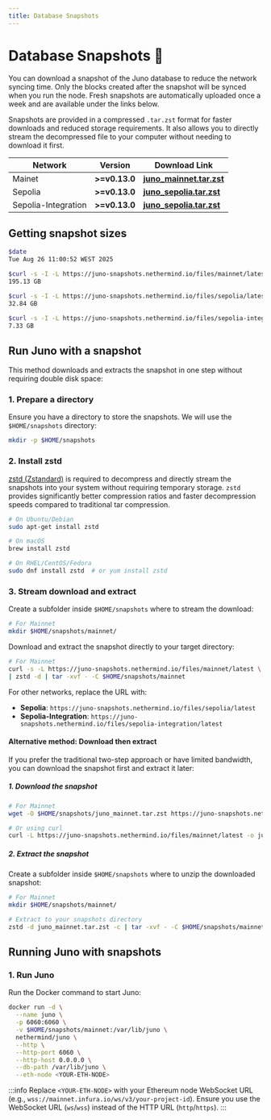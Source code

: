 ```yaml
---
title: Database Snapshots
---
```


# Database Snapshots :camera_flash:

You can download a snapshot of the Juno database to reduce the network syncing time. Only the blocks created after the snapshot will be synced when you run the node. Fresh snapshots are automatically uploaded once a week and are available under the links below.

Snapshots are provided in a compressed `.tar.zst` format for faster downloads and reduced storage requirements. It also allows you to directly stream the decompressed file to your computer without needing to download it first. 


| Network | Version | Download Link |
|-------- | ------- | ------------- |
| Mainet | **>=v0.13.0**  | [**juno_mainnet.tar.zst**](https://juno-snapshots.nethermind.io/files/mainnet/latest) |
| Sepolia | **>=v0.13.0** | [**juno_sepolia.tar.zst**](https://juno-snapshots.nethermind.io/files/sepolia/latest) |
| Sepolia-Integration | **>=v0.13.0** | [**juno_sepolia.tar.zst**](https://juno-snapshots.nethermind.io/files/sepolia/latest) |

## Getting snapshot sizes

```bash
$date
Tue Aug 26 11:00:52 WEST 2025

$curl -s -I -L https://juno-snapshots.nethermind.io/files/mainnet/latest | gawk -v IGNORECASE=1 '/^Content-Length/ { printf "%.2f GB\n", $2/1024/1024/1024 }'
195.13 GB

$curl -s -I -L https://juno-snapshots.nethermind.io/files/sepolia/latest | gawk -v IGNORECASE=1 '/^Content-Length/ { printf "%.2f GB\n", $2/1024/1024/1024 }'
32.84 GB

$curl -s -I -L https://juno-snapshots.nethermind.io/files/sepolia-integration/latest | gawk -v IGNORECASE=1 '/^Content-Length/ { printf "%.2f GB\n", $2/1024/1024/1024 }'
7.33 GB
```

## Run Juno with a snapshot

This method downloads and extracts the snapshot in one step without requiring double disk space:

### 1. Prepare a directory

Ensure you have a directory to store the snapshots. We will use the `$HOME/snapshots` directory:

```bash
mkdir -p $HOME/snapshots
```

### 2. Install zstd

[zstd (Zstandard)](https://github.com/facebook/zstd) is required to decompress and directly stream the snapshots into your system without requiring temporary storage. `zstd` provides significantly better compression ratios and faster decompression speeds compared to traditional tar compression.

```bash
# On Ubuntu/Debian
sudo apt-get install zstd

# On macOS
brew install zstd

# On RHEL/CentOS/Fedora
sudo dnf install zstd  # or yum install zstd
```

### 3. Stream download and extract

Create a subfolder inside `$HOME/snapshots` where to stream the download:

```bash
# For Mainnet
mkdir $HOME/snapshots/mainnet/
```

Download and extract the snapshot directly to your target directory:

```bash
# For Mainnet
curl -s -L https://juno-snapshots.nethermind.io/files/mainnet/latest \
| zstd -d | tar -xvf - -C $HOME/snapshots/mainnet
```

For other networks, replace the URL with:
- **Sepolia**: `https://juno-snapshots.nethermind.io/files/sepolia/latest`
- **Sepolia-Integration**: `https://juno-snapshots.nethermind.io/files/sepolia-integration/latest`

#### Alternative method: Download then extract

If you prefer the traditional two-step approach or have limited bandwidth, you can download the snapshot first and extract it later:

##### 1. Download the snapshot

```bash
# For Mainnet
wget -O $HOME/snapshots/juno_mainnet.tar.zst https://juno-snapshots.nethermind.io/files/mainnet/latest

# Or using curl
curl -L https://juno-snapshots.nethermind.io/files/mainnet/latest -o juno_mainnet.tar.zst
```

##### 2. Extract the snapshot

Create a subfolder inside `$HOME/snapshots` where to unzip the downloaded snapshot:

```bash
# For Mainnet
mkdir $HOME/snapshots/mainnet/
```

```bash
# Extract to your snapshots directory
zstd -d juno_mainnet.tar.zst -c | tar -xvf - -C $HOME/snapshots/mainnet
```

## Running Juno with snapshots

### 1. Run Juno

Run the Docker command to start Juno:

```bash
docker run -d \
  --name juno \
  -p 6060:6060 \
  -v $HOME/snapshots/mainnet:/var/lib/juno \
  nethermind/juno \
  --http \
  --http-port 6060 \
  --http-host 0.0.0.0 \
  --db-path /var/lib/juno \
  --eth-node <YOUR-ETH-NODE>
```

:::info
Replace `<YOUR-ETH-NODE>` with your Ethereum node WebSocket URL (e.g., `wss://mainnet.infura.io/ws/v3/your-project-id`). Ensure you use the WebSocket URL (`ws`/`wss`) instead of the HTTP URL (`http`/`https`).
:::

